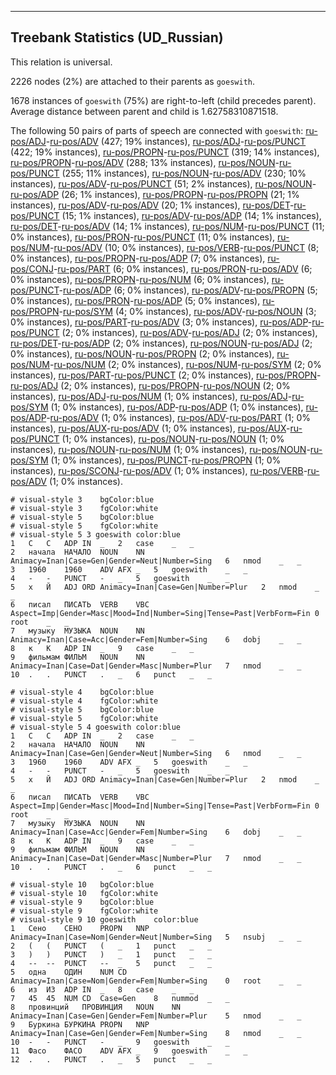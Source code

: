 

--------------------------------------------------------------------------------

## Treebank Statistics (UD_Russian)

This relation is universal.

2226 nodes (2%) are attached to their parents as `goeswith`.

1678 instances of `goeswith` (75%) are right-to-left (child precedes parent).
Average distance between parent and child is 1.62758310871518.

The following 50 pairs of parts of speech are connected with `goeswith`: [ru-pos/ADJ]()-[ru-pos/ADV]() (427; 19% instances), [ru-pos/ADJ]()-[ru-pos/PUNCT]() (422; 19% instances), [ru-pos/PROPN]()-[ru-pos/PUNCT]() (319; 14% instances), [ru-pos/PROPN]()-[ru-pos/ADV]() (288; 13% instances), [ru-pos/NOUN]()-[ru-pos/PUNCT]() (255; 11% instances), [ru-pos/NOUN]()-[ru-pos/ADV]() (230; 10% instances), [ru-pos/ADV]()-[ru-pos/PUNCT]() (51; 2% instances), [ru-pos/NOUN]()-[ru-pos/ADP]() (26; 1% instances), [ru-pos/PROPN]()-[ru-pos/PROPN]() (21; 1% instances), [ru-pos/ADV]()-[ru-pos/ADV]() (20; 1% instances), [ru-pos/DET]()-[ru-pos/PUNCT]() (15; 1% instances), [ru-pos/ADV]()-[ru-pos/ADP]() (14; 1% instances), [ru-pos/DET]()-[ru-pos/ADV]() (14; 1% instances), [ru-pos/NUM]()-[ru-pos/PUNCT]() (11; 0% instances), [ru-pos/PRON]()-[ru-pos/PUNCT]() (11; 0% instances), [ru-pos/NUM]()-[ru-pos/ADV]() (10; 0% instances), [ru-pos/VERB]()-[ru-pos/PUNCT]() (8; 0% instances), [ru-pos/PROPN]()-[ru-pos/ADP]() (7; 0% instances), [ru-pos/CONJ]()-[ru-pos/PART]() (6; 0% instances), [ru-pos/PRON]()-[ru-pos/ADV]() (6; 0% instances), [ru-pos/PROPN]()-[ru-pos/NUM]() (6; 0% instances), [ru-pos/PUNCT]()-[ru-pos/ADP]() (6; 0% instances), [ru-pos/ADV]()-[ru-pos/PROPN]() (5; 0% instances), [ru-pos/PRON]()-[ru-pos/ADP]() (5; 0% instances), [ru-pos/PROPN]()-[ru-pos/SYM]() (4; 0% instances), [ru-pos/ADV]()-[ru-pos/NOUN]() (3; 0% instances), [ru-pos/PART]()-[ru-pos/ADV]() (3; 0% instances), [ru-pos/ADP]()-[ru-pos/PUNCT]() (2; 0% instances), [ru-pos/ADV]()-[ru-pos/ADJ]() (2; 0% instances), [ru-pos/DET]()-[ru-pos/ADP]() (2; 0% instances), [ru-pos/NOUN]()-[ru-pos/ADJ]() (2; 0% instances), [ru-pos/NOUN]()-[ru-pos/PROPN]() (2; 0% instances), [ru-pos/NUM]()-[ru-pos/NUM]() (2; 0% instances), [ru-pos/NUM]()-[ru-pos/SYM]() (2; 0% instances), [ru-pos/PART]()-[ru-pos/PUNCT]() (2; 0% instances), [ru-pos/PROPN]()-[ru-pos/ADJ]() (2; 0% instances), [ru-pos/PROPN]()-[ru-pos/NOUN]() (2; 0% instances), [ru-pos/ADJ]()-[ru-pos/NUM]() (1; 0% instances), [ru-pos/ADJ]()-[ru-pos/SYM]() (1; 0% instances), [ru-pos/ADP]()-[ru-pos/ADP]() (1; 0% instances), [ru-pos/ADP]()-[ru-pos/ADV]() (1; 0% instances), [ru-pos/ADV]()-[ru-pos/PART]() (1; 0% instances), [ru-pos/AUX]()-[ru-pos/ADV]() (1; 0% instances), [ru-pos/AUX]()-[ru-pos/PUNCT]() (1; 0% instances), [ru-pos/NOUN]()-[ru-pos/NOUN]() (1; 0% instances), [ru-pos/NOUN]()-[ru-pos/NUM]() (1; 0% instances), [ru-pos/NOUN]()-[ru-pos/SYM]() (1; 0% instances), [ru-pos/PUNCT]()-[ru-pos/PROPN]() (1; 0% instances), [ru-pos/SCONJ]()-[ru-pos/ADV]() (1; 0% instances), [ru-pos/VERB]()-[ru-pos/ADV]() (1; 0% instances).


~~~ conllu
# visual-style 3	bgColor:blue
# visual-style 3	fgColor:white
# visual-style 5	bgColor:blue
# visual-style 5	fgColor:white
# visual-style 5 3 goeswith	color:blue
1	С	С	ADP	IN	_	2	case	_	_
2	начала	НАЧАЛО	NOUN	NN	Animacy=Inan|Case=Gen|Gender=Neut|Number=Sing	6	nmod	_	_
3	1960	1960	ADV	AFX	_	5	goeswith	_	_
4	-	-	PUNCT	-	_	5	goeswith	_	_
5	х	Й	ADJ	ORD	Animacy=Inan|Case=Gen|Number=Plur	2	nmod	_	_
6	писал	ПИСАТЬ	VERB	VBC	Aspect=Imp|Gender=Masc|Mood=Ind|Number=Sing|Tense=Past|VerbForm=Fin	0	root	_	_
7	музыку	МУЗЫКА	NOUN	NN	Animacy=Inan|Case=Acc|Gender=Fem|Number=Sing	6	dobj	_	_
8	к	К	ADP	IN	_	9	case	_	_
9	фильмам	ФИЛЬМ	NOUN	NN	Animacy=Inan|Case=Dat|Gender=Masc|Number=Plur	7	nmod	_	_
10	.	.	PUNCT	.	_	6	punct	_	_

~~~


~~~ conllu
# visual-style 4	bgColor:blue
# visual-style 4	fgColor:white
# visual-style 5	bgColor:blue
# visual-style 5	fgColor:white
# visual-style 5 4 goeswith	color:blue
1	С	С	ADP	IN	_	2	case	_	_
2	начала	НАЧАЛО	NOUN	NN	Animacy=Inan|Case=Gen|Gender=Neut|Number=Sing	6	nmod	_	_
3	1960	1960	ADV	AFX	_	5	goeswith	_	_
4	-	-	PUNCT	-	_	5	goeswith	_	_
5	х	Й	ADJ	ORD	Animacy=Inan|Case=Gen|Number=Plur	2	nmod	_	_
6	писал	ПИСАТЬ	VERB	VBC	Aspect=Imp|Gender=Masc|Mood=Ind|Number=Sing|Tense=Past|VerbForm=Fin	0	root	_	_
7	музыку	МУЗЫКА	NOUN	NN	Animacy=Inan|Case=Acc|Gender=Fem|Number=Sing	6	dobj	_	_
8	к	К	ADP	IN	_	9	case	_	_
9	фильмам	ФИЛЬМ	NOUN	NN	Animacy=Inan|Case=Dat|Gender=Masc|Number=Plur	7	nmod	_	_
10	.	.	PUNCT	.	_	6	punct	_	_

~~~


~~~ conllu
# visual-style 10	bgColor:blue
# visual-style 10	fgColor:white
# visual-style 9	bgColor:blue
# visual-style 9	fgColor:white
# visual-style 9 10 goeswith	color:blue
1	Сено	СЕНО	PROPN	NNP	Animacy=Inan|Case=Nom|Gender=Neut|Number=Sing	5	nsubj	_	_
2	(	(	PUNCT	(	_	1	punct	_	_
3	)	)	PUNCT	)	_	1	punct	_	_
4	--	--	PUNCT	--	_	5	punct	_	_
5	одна	ОДИН	NUM	CD	Animacy=Inan|Case=Nom|Gender=Fem|Number=Sing	0	root	_	_
6	из	ИЗ	ADP	IN	_	8	case	_	_
7	45	45	NUM	CD	Case=Gen	8	nummod	_	_
8	провинций	ПРОВИНЦИЯ	NOUN	NN	Animacy=Inan|Case=Gen|Gender=Fem|Number=Plur	5	nmod	_	_
9	Буркина	БУРКИНА	PROPN	NNP	Animacy=Inan|Case=Gen|Gender=Fem|Number=Sing	8	nmod	_	_
10	-	-	PUNCT	-	_	9	goeswith	_	_
11	Фасо	ФАСО	ADV	AFX	_	9	goeswith	_	_
12	.	.	PUNCT	.	_	5	punct	_	_

~~~


